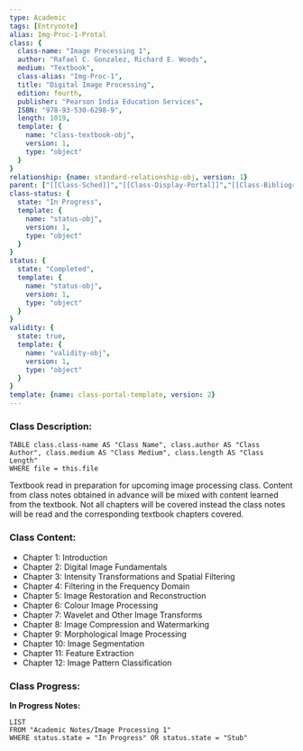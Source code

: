 ```yaml
---
type: Academic
tags: [Entrynote]
alias: Img-Proc-1-Protal
class: {
  class-name: "Image Processing 1",
  author: "Rafael C. Gonzalez, Richard E. Woods",
  medium: "Textbook",
  class-alias: "Img-Proc-1",
  title: "Digital Image Processing",
  edition: fourth,
  publisher: "Pearson India Education Services",
  ISBN: "978-93-530-6298-9",
  length: 1019,
  template: {
    name: "class-textbook-obj",
    version: 1,
    type: "object"
  }
}
relationship: {name: standard-relationship-obj, version: 1}
parent: ["[[Class-Sched]]","[[Class-Display-Portal]]","[[Class-Bibliography]]"]
class-status: {
  state: "In Progress",
  template: {
    name: "status-obj",
    version: 1,
    type: "object"
  }
}
status: {
  state: "Completed",
  template: {
    name: "status-obj",
    version: 1,
    type: "object"
  }
}
validity: {
  state: true,
  template: {
    name: "validity-obj",
    version: 1,
    type: "object"
  }
}
template: {name: class-portal-template, version: 2} 
---
```

### Class Description:
```dataview
TABLE class.class-name AS "Class Name", class.author AS "Class Author", class.medium AS "Class Medium", class.length AS "Class Length"
WHERE file = this.file
```
Textbook read in preparation for upcoming image processing class. Content from class notes obtained in advance will be mixed with content learned from the textbook. Not all chapters will be covered instead the class notes will be read and the corresponding textbook chapters covered. 

### Class Content:
- Chapter 1: Introduction 
- Chapter 2: Digital Image Fundamentals 
- Chapter 3: Intensity Transformations and Spatial Filtering
- Chapter 4: Filtering in the Frequency Domain
- Chapter 5: Image Restoration and Reconstruction 
- Chapter 6: Colour Image Processing
- Chapter 7: Wavelet and Other Image Transforms 
- Chapter 8: Image Compression and Watermarking
- Chapter 9: Morphological Image Processing
- Chapter 10: Image Segmentation 
- Chapter 11: Feature Extraction 
- Chapter 12: Image Pattern Classification

### Class Progress: 
**In Progress Notes:**
```dataview
LIST
FROM "Academic Notes/Image Processing 1"
WHERE status.state = "In Progress" OR status.state = "Stub"
```

